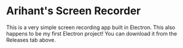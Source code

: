 # Arihant's Screen Recorder
This is a very simple screen recording app built in Electron. This also happens to be my first Electron project!
You can download it from the Releases tab above.
